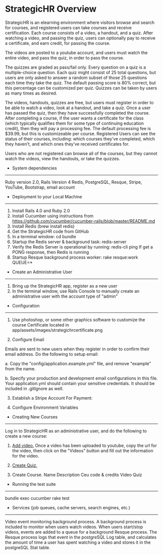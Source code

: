 StrategicHR Overview
====================
StrategicHR is an elearning environment where visitors browse and search for courses, and registered users can take courses and receive certification. Each course consists of a video, a handout, and a quiz.  After watching a video, and passing the quiz, users can optionally pay to receive a certificate, and earn credit, for passing the course.  

The videos are posted to a youtube account, and users must watch the entire video, and pass the quiz, in order to pass the course.

The quizzes are graded as pass/fail only.  Every question on a quiz is a multiple-choice question.  Each quiz might consist of 25 total questions, but users are only asked to answer a random subset of those 25 questions each time they take the quiz.  The default passing score is 80% correct, but this percentage can be customized per quiz. Quizzes can be taken by users as many times as desired.

The videos, handouts, quizzes are free, but users must register in order to be able to watch a video, look at a handout, and take a quiz.  Once a user has passed the quiz, then they have successfully completed the course.  After completing a course, if the user wants a certificate for the class (which typically qualifies them for some type of continuing education credit), then they will pay a processing fee.  The default processing fee is $39.99, but this is customizeable per course.   Registered Users can see the status of their courses, including:  which courses they’ve completed, which they haven’t, and which ones they’ve received certificates for.

Users who are not registered can browse all of the courses, but they cannot watch the videos, view the handouts, or take the quizzes.  


* System dependencies
---

Ruby version 2.0, Rails Version 4
Redis, PostgreSQL, Resque, Stripe, YouTube, Bootstrap, email account


* Deployment to your Local Machine
---
1.  Install Rails 4.0 and Ruby 2.0
2.  Install Cucumber using instructions from https://github.com/cucumber/cucumber-rails/blob/master/README.md
3.  Install Redis (brew install redis)
4.  Get the StrategicHR code from GitHub
5.  In a terminal window:
    cd <StrategicHR directory>
    bundle
6.  Startup the Redis server & background task:
    redis-server
7.  Verify the Redis Server is operational by running:
    redis-cli ping
    If get a PONG response, then Redis is running
8.  Startup Resque background process
    worker: 
    rake resque:work QUEUE=*

* Create an Administrative User
---
1.  Bring up the StrategicHR app, register as a new user
2.  In the terminal window, use Rails Console to manually create an administrative user with the account type of "admin"


* Configuration
---

1. Use photoshop, or some other graphics software to customize the course Certificate located in app/assets/images/strategichrcertificate.png

2.  Configure Email

Emails are sent to new users when they register in order to confirm their
email address.  Do the following to setup email:

  a.  Copy the "config/application.example.yml" file, and remove "example" from the name.

  b.  Specify your production and development email configurations in this file. Your application.yml should contain your sensitive credentials. It should be included in .gitIgnore as well.

3.  Establish a Stripe Account For Payment:

4.  Configure Environment Variables</b>

* Creating New Courses
---
Log in to StrategicHR as an administrative user, and do the following to create a new course:

1.  <u>Add video.</u> Once a video has been uploaded to youtube, copy the url for the video, then click on the "Videos" button and fill out the information for the video.

2.  <u>Create Quiz.</u>

3.  Create Course.
    Name
    Description
    Ceu code & credits
    Video
    Quiz


* Running the test suite
---
bundle exec cucumber
rake test


* Services (job queues, cache servers, search engines, etc.)
---

Video event monitoring background process.  A background process is included to monitor when users watch videos.  When users start/stop videos, events are added to a queue for a background Resque process.  The Resque process logs that event in the postgreSQL Log table, and calculates the amount of time a user has spent watching a video and stores it in the postgreSQL Stat table.

```











